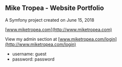 ## Mike Tropea - Website Portfolio 

A Symfony project created on June 15, 2018

[www.miketropea.com](http://www.miketropea.com)

View my admin section at [www.miketropea.com/login](http://www.miketropea.com/login)
- username: guest
- password: password